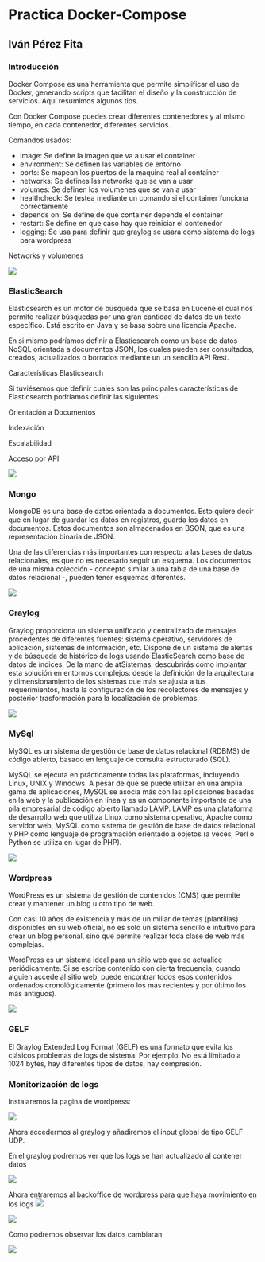 # Practica Docker-Compose
## Iván Pérez Fita
### Introducción

Docker Compose es una herramienta que permite simplificar el uso de Docker, generando scripts que facilitan el diseño y la construcción de servicios. Aquí resumimos algunos tips.

Con Docker Compose puedes crear diferentes contenedores y al mismo tiempo, en cada contenedor, diferentes servicios.

Comandos usados:
- image: Se define la imagen que va a usar el container
- environment: Se definen las variables de entorno
- ports: Se mapean los puertos de la maquina real al container
- networks: Se defines las networks que se van a usar
- volumes: Se definen los volumenes que se van a usar
- healthcheck: Se testea mediante un comando si el container funciona correctamente
- depends on: Se define de que container depende el container
- restart: Se define en que caso hay que reiniciar el contenedor
- logging: Se usa para definir que graylog se usara como sistema de logs para wordpress

Networks y volumenes

<img src="image6.png">

### ElasticSearch

Elasticsearch es un motor de búsqueda que se basa en Lucene el cual nos permite realizar búsquedas por una gran cantidad de datos de un texto específico. Está escrito en Java y se basa sobre una licencia Apache.

En si mismo podríamos definir a Elasticsearch como un base de datos NoSQL orientada a documentos JSON, los cuales pueden ser consultados, creados, actualizados o borrados mediante un un sencillo API Rest.

Características Elasticsearch

Si tuviésemos que definir cuales son las principales características de Elasticsearch podríamos definir las siguientes:

Orientación a Documentos

Indexación

Escalabilidad

Acceso por API

<img src="image1.png"/>

### Mongo

MongoDB es una base de datos orientada a documentos. Esto quiere decir que en lugar de guardar los datos en registros, guarda los datos en documentos. Estos documentos son almacenados en BSON, que es una representación binaria de JSON.

Una de las diferencias más importantes con respecto a las bases de datos relacionales, es que no es necesario seguir un esquema. Los documentos de una misma colección - concepto similar a una tabla de una base de datos relacional -, pueden tener esquemas diferentes.

<img src="image2.png"/>

### Graylog

Graylog proporciona un sistema unificado y centralizado de mensajes procedentes de diferentes fuentes: sistema operativo, servidores de aplicación, sistemas de información, etc. Dispone de un sistema de alertas y de búsqueda de histórico de logs usando ElasticSearch como base de datos de índices. De la mano de atSistemas, descubrirás cómo implantar esta solución en entornos complejos: desde la definición de la arquitectura y dimensionamiento de los sistemas que más se ajusta a tus requerimientos, hasta la configuración de los recolectores de mensajes y posterior trasformación para la localización de problemas.

<img src="image3.png"/>

### MySql

MySQL es un sistema de gestión de base de datos relacional (RDBMS) de código abierto, basado en lenguaje de consulta estructurado (SQL).

MySQL se ejecuta en prácticamente todas las plataformas, incluyendo Linux, UNIX y Windows. A pesar de que se puede utilizar en una amplia gama de aplicaciones, MySQL se asocia más con las aplicaciones basadas en la web y la publicación en línea y es un componente importante de una pila empresarial de código abierto llamado LAMP. LAMP es una plataforma de desarrollo web que utiliza Linux como sistema operativo, Apache como servidor web, MySQL como sistema de gestión de base de datos relacional y PHP como lenguaje de programación orientado a objetos (a veces, Perl o Python se utiliza en lugar de PHP).

<img src="image4.png"/>

### Wordpress

WordPress es un sistema de gestión de contenidos (CMS) que permite crear y mantener un blog u otro tipo de web.

Con casi 10 años de existencia y más de un millar de temas (plantillas) disponibles en su web oficial, no es solo un sistema sencillo e intuitivo para crear un blog personal, sino que permite realizar toda clase de web más complejas.

WordPress es un sistema ideal para un sitio web que se actualice periódicamente. Si se escribe contenido con cierta frecuencia, cuando alguien accede al sitio web, puede encontrar todos esos contenidos ordenados cronológicamente (primero los más recientes y por último los más antiguos).

<img src="image5.png"/>

### GELF

El Graylog Extended Log Format (GELF) es una formato que evita los clásicos problemas de logs de sistema. Por ejemplo: No está limitado a 1024 bytes, hay diferentes tipos de datos, hay compresión.

### Monitorización de logs

Instalaremos la pagina de wordpress:

<img src="image7.png">

Ahora accedermos al graylog y  añadiremos el input global de tipo GELF UDP.

En el graylog podremos ver que los logs se han actualizado al contener datos

<img src="image8.png">

Ahora entraremos al backoffice de wordpress para que haya movimiento en los logs
<img src="image9.png">

<img src="image10.png">

Como podremos observar los datos cambiaran

<img src="image11.png">